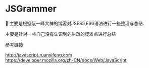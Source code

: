 # JSGrammer

:tada: 主要是根据阮一峰大神的博客对JSES5,ES6语法进行一些整理与总结.

主要是针对一些自己没有认识到的生疏的疑难点进行总结

参考链接

http://javascript.ruanyifeng.com  
https://developer.mozilla.org/zh-CN/docs/Web/JavaScript

